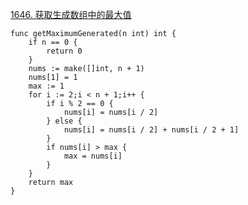 [1646. 获取生成数组中的最大值](https://leetcode-cn.com/problems/get-maximum-in-generated-array/)
```golang
func getMaximumGenerated(n int) int {
    if n == 0 {
        return 0
    }
    nums := make([]int, n + 1)
    nums[1] = 1
    max := 1
    for i := 2;i < n + 1;i++ {
        if i % 2 == 0 {
            nums[i] = nums[i / 2]
        } else {
            nums[i] = nums[i / 2] + nums[i / 2 + 1]
        }
        if nums[i] > max {
            max = nums[i]
        }
    }
    return max
}
```

